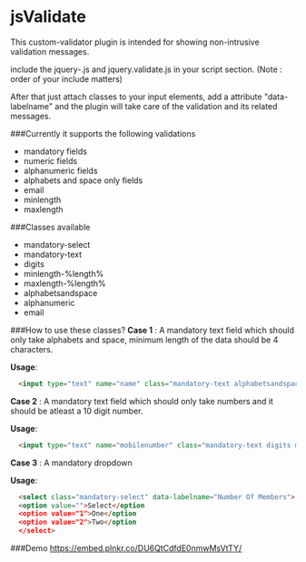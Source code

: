# jsValidate

This custom-validator plugin is intended for showing non-intrusive validation messages.

include the jquery-<version>.js and jquery.validate.js in your script section. (Note : order of your include matters)

After that just attach classes to your input elements, add a attribute "data-labelname" and the plugin will take care of the validation and its related messages.

###Currently it supports the following validations
- mandatory fields 
- numeric fields 
- alphanumeric fields 
- alphabets and space only fields 
- email 
- minlength 
- maxlength 

###Classes available
- mandatory-select
- mandatory-text
- digits
- minlength-%length%
- maxlength-%length%
- alphabetsandspace
- alphanumeric
- email

###How to use these classes?
**Case 1** : A mandatory text field which should only take alphabets and space, minimum length of the data should be 4 characters.

**Usage**:
```html
  <input type="text" name="name" class="mandatory-text alphabetsandspace minlength-4" data-labelname="Name"></input>
```
**Case 2** : A mandatory text field which should only take numbers and it should be atleast a 10 digit number.

**Usage**:
```html
  <input type="text" name="mobilenumber" class="mandatory-text digits minlength-10"  data-labelname="Mobile Number"></input>
```
**Case 3** : A mandatory dropdown 

**Usage**:
```html
  <select class="mandatory-select" data-labelname="Number Of Members">
  <option value="">Select</option
  <option value="1">One</option
  <option value="2">Two</option
  </select>
```

###Demo
https://embed.plnkr.co/DU6QtCdfdE0nmwMsVtTY/
